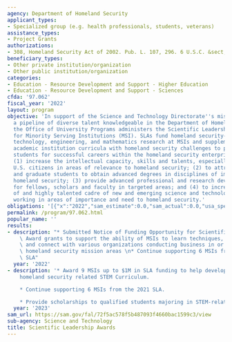 ```yaml
---
agency: Department of Homeland Security
applicant_types:
- Specialized group (e.g. health professionals, students, veterans)
assistance_types:
- Project Grants
authorizations:
- 308, Homeland Security Act of 2002. Pub. L. 107, 296. 6 U.S.C. &sect; 6.
beneficiary_types:
- Other private institution/organization
- Other public institution/organization
categories:
- Education - Resource Development and Support - Higher Education
- Education - Resource Development and Support - Sciences
cfda: '97.062'
fiscal_year: '2022'
layout: program
objective: 'In support of the Science and Technology Directorate''s mission to build
  a pipeline of diverse talent knowledgeable in the Department of Homeland Security,
  the Office of University Programs administers the Scientific Leadership Awards (SLA)
  for Minority Serving Institutions (MSI). SLAs fund homeland security-related science,
  technology, engineering, and mathematics research at MSIs and supplement existing
  academic institution curricula with homeland security challenges to prepare MSI
  students for successful careers within the homeland security enterprise.  OBJECTIVESS:
  (1) increase the intellectual capacity, skills and talents, especially those of
  U.S. citizens in areas of relevance to homeland security; (2) to attract undergraduate
  and graduate students to obtain advanced degrees in disciplines of importance to
  homeland security; (3) provide advanced professional and research development opportunities
  for fellows, scholars and faculty in targeted areas; and (4) to increase the diversity
  of and highly talented cadre of new and emerging science and technology expertise
  working in areas of importance and need to homeland security.'
obligations: '[{"x":"2022","sam_estimate":0.0,"sam_actual":0.0,"usa_spending_actual":-14794.32},{"x":"2023","sam_estimate":8968459.0,"sam_actual":0.0,"usa_spending_actual":8846426.26},{"x":"2024","sam_estimate":0.0,"sam_actual":0.0,"usa_spending_actual":0.0}]'
permalink: /program/97.062.html
popular_name: ''
results:
- description: "* Submitted Notice of Funding Opportunity for Scientific Leadership\
    \ Award grants to support the ability of MSIs to learn techniques, build capacity,\
    \ and connect with various organizations conducting business in or directly supporting\
    \ homeland security mission areas \n* Continue supporting 6 MSIs from the 2021\
    \ SLA"
  year: '2022'
- description: '* Award 9 MSIs up to $1M in SLA funding to help develop and strengthen
    homeland security related STEM Curriculum.

    * Continue supporting 6 MSIs from the 2021 SLA.

    * Provide scholarships to qualified students majoring in STEM-related fields.'
  year: '2023'
sam_url: https://sam.gov/fal/72f5ac578f5b487093f4660bac1599c3/view
sub-agency: Science and Technology
title: Scientific Leadership Awards
---
```

